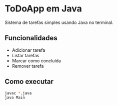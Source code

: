 # ToDoApp em Java

Sistema de tarefas simples usando Java no terminal.

## Funcionalidades

- Adicionar tarefa
- Listar tarefas
- Marcar como concluída
- Remover tarefa

## Como executar

```bash
javac *.java
java Main
